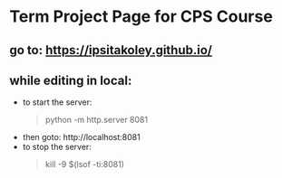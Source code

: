 # Term Project Page for CPS Course

## go to: https://ipsitakoley.github.io/

## while editing in local:

- to start the server: 
    > python -m http.server 8081
- then goto: http://localhost:8081
- to stop the server: 
    > kill -9 $(lsof -ti:8081)
